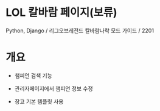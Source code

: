 # LOL 칼바람 페이지(보류)
Python, Django / 리그오브레전드 칼바람나락 모드 가이드 / 2201

# 개요
- 챔피언 검색 기능
- 관리자페이지에서 챔피언 정보 수정

- 장고 기본 템플릿 사용
